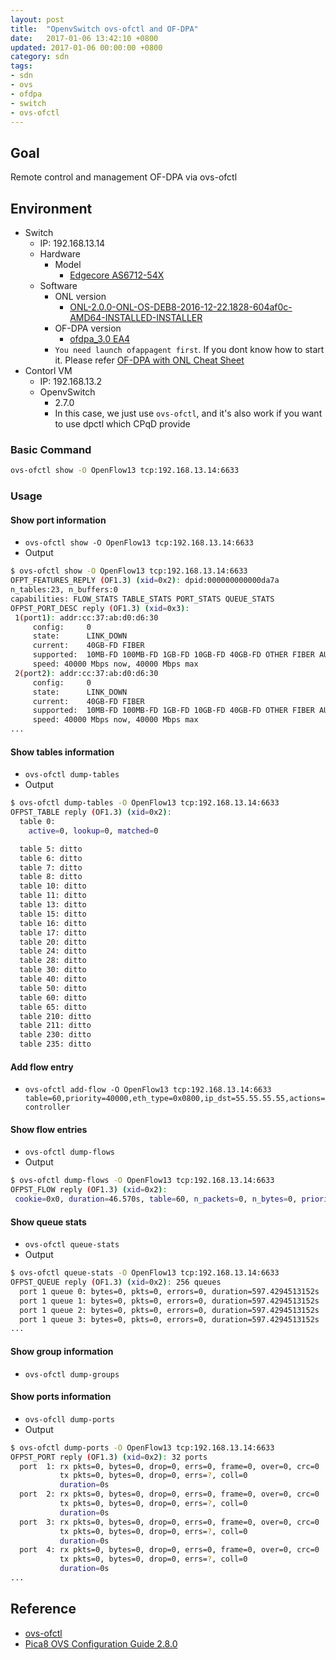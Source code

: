 ```yaml
---
layout: post
title:  "OpenvSwitch ovs-ofctl and OF-DPA"
date:   2017-01-06 13:42:10 +0800
updated: 2017-01-06 00:00:00 +0800
category: sdn
tags:
- sdn
- ovs
- ofdpa
- switch
- ovs-ofctl
---
```


## Goal
Remote control and management OF-DPA via ovs-ofctl

## Environment
- Switch
  - IP: 192.168.13.14
  - Hardware
    - Model
      - [Edgecore AS6712-54X](http://www.edge-core.com/productsInfo.php?cls=1&cls2=7&cls3=43&id=12)
  - Software
    - ONL version
      - [ONL-2.0.0-ONL-OS-DEB8-2016-12-22.1828-604af0c-AMD64-INSTALLED-INSTALLER](http://opennetlinux.org/binaries/2016.12.22.18.28.604af0c9b3dc9504870c30273ab22f2fb62746c3/ONL-2.0.0-ONL-OS-DEB8-2016-12-22.1828-604af0c-AMD64-INSTALLED-INSTALLER)
    - OF-DPA version
      - [ofdpa_3.0 EA4](https://github.com/onfsdn/atrium-docs/blob/master/16A/ONOS/builds/ofdpa_3.0.4.0%2Baccton1.0~1-1_amd64.deb)
    - `You need launch ofappagent first`. If you dont know how to start it. Please refer [OF-DPA with ONL Cheat Sheet](http://blog.pichuang.com.tw/ofdpa-with-onl-cheat-sheet)
- Contorl VM
  - IP: 192.168.13.2
  - OpenvSwitch
    - 2.7.0
    - In this case, we just use `ovs-ofctl`, and it's also work if you want to use dpctl which CPqD provide

### Basic Command
```bash
ovs-ofctl show -O OpenFlow13 tcp:192.168.13.14:6633
```

### Usage

#### Show port information
- `ovs-ofctl show -O OpenFlow13 tcp:192.168.13.14:6633`
- Output
```bash
$ ovs-ofctl show -O OpenFlow13 tcp:192.168.13.14:6633
OFPT_FEATURES_REPLY (OF1.3) (xid=0x2): dpid:000000000000da7a
n_tables:23, n_buffers:0
capabilities: FLOW_STATS TABLE_STATS PORT_STATS QUEUE_STATS
OFPST_PORT_DESC reply (OF1.3) (xid=0x3):
 1(port1): addr:cc:37:ab:d0:d6:30
     config:     0
     state:      LINK_DOWN
     current:    40GB-FD FIBER
     supported:  10MB-FD 100MB-FD 1GB-FD 10GB-FD 40GB-FD OTHER FIBER AUTO_NEG AUTO_PAUSE AUTO_PAUSE_ASYM
     speed: 40000 Mbps now, 40000 Mbps max
 2(port2): addr:cc:37:ab:d0:d6:30
     config:     0
     state:      LINK_DOWN
     current:    40GB-FD FIBER
     supported:  10MB-FD 100MB-FD 1GB-FD 10GB-FD 40GB-FD OTHER FIBER AUTO_NEG AUTO_PAUSE AUTO_PAUSE_ASYM
     speed: 40000 Mbps now, 40000 Mbps max
...
```

#### Show tables information
- `ovs-ofctl dump-tables`
- Output
```bash
$ ovs-ofctl dump-tables -O OpenFlow13 tcp:192.168.13.14:6633
OFPST_TABLE reply (OF1.3) (xid=0x2):
  table 0:
    active=0, lookup=0, matched=0

  table 5: ditto
  table 6: ditto
  table 7: ditto
  table 8: ditto
  table 10: ditto
  table 11: ditto
  table 13: ditto
  table 15: ditto
  table 16: ditto
  table 17: ditto
  table 20: ditto
  table 24: ditto
  table 28: ditto
  table 30: ditto
  table 40: ditto
  table 50: ditto
  table 60: ditto
  table 65: ditto
  table 210: ditto
  table 211: ditto
  table 230: ditto
  table 235: ditto
```

#### Add flow entry
- `ovs-ofctl add-flow -O OpenFlow13 tcp:192.168.13.14:6633 table=60,priority=40000,eth_type=0x0800,ip_dst=55.55.55.55,actions=controller`

#### Show flow entries
- `ovs-ofctl dump-flows`
- Output
```bash
$ ovs-ofctl dump-flows -O OpenFlow13 tcp:192.168.13.14:6633
OFPST_FLOW reply (OF1.3) (xid=0x2):
 cookie=0x0, duration=46.570s, table=60, n_packets=0, n_bytes=0, priority=40000,ip,nw_dst=55.55.55.55 actions=CONTROLLER:65535
```

#### Show queue stats
- `ovs-ofctl queue-stats`
- Output
```bash
$ ovs-ofctl queue-stats -O OpenFlow13 tcp:192.168.13.14:6633
OFPST_QUEUE reply (OF1.3) (xid=0x2): 256 queues
  port 1 queue 0: bytes=0, pkts=0, errors=0, duration=597.4294513152s
  port 1 queue 1: bytes=0, pkts=0, errors=0, duration=597.4294513152s
  port 1 queue 2: bytes=0, pkts=0, errors=0, duration=597.4294513152s
  port 1 queue 3: bytes=0, pkts=0, errors=0, duration=597.4294513152s
...
```

#### Show group information
- `ovs-ofctl dump-groups`

#### Show ports information
- `ovs-ofcll dump-ports`
- Output
```bash
$ ovs-ofctl dump-ports -O OpenFlow13 tcp:192.168.13.14:6633
OFPST_PORT reply (OF1.3) (xid=0x2): 32 ports
  port  1: rx pkts=0, bytes=0, drop=0, errs=0, frame=0, over=0, crc=0
           tx pkts=0, bytes=0, drop=0, errs=?, coll=0
           duration=0s
  port  2: rx pkts=0, bytes=0, drop=0, errs=0, frame=0, over=0, crc=0
           tx pkts=0, bytes=0, drop=0, errs=?, coll=0
           duration=0s
  port  3: rx pkts=0, bytes=0, drop=0, errs=0, frame=0, over=0, crc=0
           tx pkts=0, bytes=0, drop=0, errs=?, coll=0
           duration=0s
  port  4: rx pkts=0, bytes=0, drop=0, errs=0, frame=0, over=0, crc=0
           tx pkts=0, bytes=0, drop=0, errs=?, coll=0
           duration=0s
...
```

## Reference
- [ovs-ofctl](http://openvswitch.org/support/dist-docs/ovs-ofctl.8.txt)
- [Pica8 OVS Configuration Guide 2.8.0](http://www.pica8.com/wp-content/uploads/2015/09/v2.8/html/ovs-configuration-guide/)

